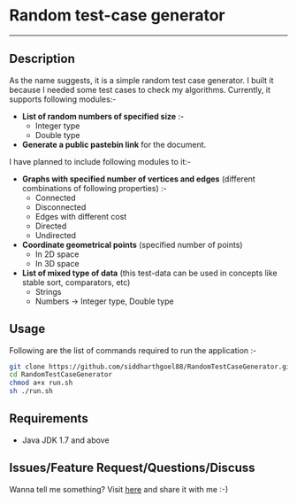 # Random test-case generator
---------------------------


Description
-----------

As the name suggests, it is a simple random test case generator. I built it because I needed some test cases to check my algorithms. Currently, it supports following modules:-
- **List of random numbers of specified size** :- 
    - Integer type
    - Double type
- **Generate a public pastebin link** for the document.

I have planned to include following modules to it:-
- **Graphs with specified number of vertices and edges** (different combinations of following properties) :-
    - Connected 
    - Disconnected
    - Edges with different cost
    - Directed
    - Undirected
- **Coordinate geometrical points** (specified number of points)
    - In 2D space
    - In 3D space
- **List of mixed type of data** (this test-data can be used in concepts like stable sort, comparators, etc)
    - Strings
    - Numbers -> Integer type, Double type


Usage
-----

Following are the list of commands required to run the application :-

```sh
git clone https://github.com/siddharthgoel88/RandomTestCaseGenerator.git
cd RandomTestCaseGenerator
chmod a+x run.sh
sh ./run.sh
```

Requirements
------------
- Java JDK 1.7 and above

Issues/Feature Request/Questions/Discuss
---------------------------------------
Wanna tell me something? Visit [here] and share it with me :-)

[here]:https://github.com/siddharthgoel88/RandomTestCaseGenerator/issues/new
